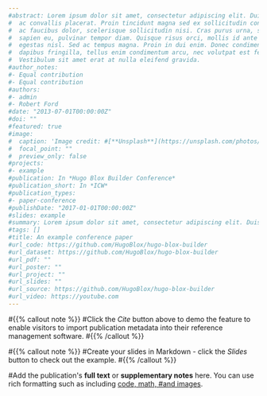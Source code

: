 ```yaml
---
#abstract: Lorem ipsum dolor sit amet, consectetur adipiscing elit. Duis posuere tellus
#  ac convallis placerat. Proin tincidunt magna sed ex sollicitudin condimentum. Sed
#  ac faucibus dolor, scelerisque sollicitudin nisi. Cras purus urna, suscipit quis
#  sapien eu, pulvinar tempor diam. Quisque risus orci, mollis id ante sit amet, gravida
#  egestas nisl. Sed ac tempus magna. Proin in dui enim. Donec condimentum, sem id
#  dapibus fringilla, tellus enim condimentum arcu, nec volutpat est felis vel metus.
#  Vestibulum sit amet erat at nulla eleifend gravida.
#author_notes:
#- Equal contribution
#- Equal contribution
#authors:
#- admin
#- Robert Ford
#date: "2013-07-01T00:00:00Z"
#doi: ""
#featured: true
#image:
#  caption: 'Image credit: #[**Unsplash**](https://unsplash.com/photos/pLCdAaMFLTE)'
#  focal_point: ""
#  preview_only: false
#projects:
#- example
#publication: In *Hugo Blox Builder Conference*
#publication_short: In *ICW*
#publication_types:
#- paper-conference
#publishDate: "2017-01-01T00:00:00Z"
#slides: example
#summary: Lorem ipsum dolor sit amet, consectetur adipiscing elit. Duis posuere tellus ac convallis placerat. Proin tincidunt magna sed ex sollicitudin condimentum.
#tags: []
#title: An example conference paper
#url_code: https://github.com/HugoBlox/hugo-blox-builder
#url_dataset: https://github.com/HugoBlox/hugo-blox-builder
#url_pdf: ""
#url_poster: ""
#url_project: ""
#url_slides: ""
#url_source: https://github.com/HugoBlox/hugo-blox-builder
#url_video: https://youtube.com
---
```


#{{% callout note %}}
#Click the _Cite_ button above to demo the feature to enable visitors to import publication metadata into their reference management software.
#{{% /callout %}}

#{{% callout note %}}
#Create your slides in Markdown - click the _Slides_ button to check out the example.
#{{% /callout %}}

#Add the publication's **full text** or **supplementary notes** here. You can use rich formatting such as including [code, math, #and images](https://docs.hugoblox.com/content/writing-markdown-latex/).
